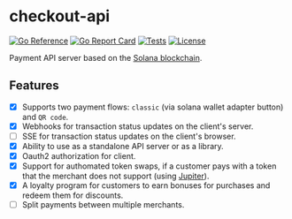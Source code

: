 # checkout-api

[![Go Reference](https://pkg.go.dev/badge/github.com/easypmnt/checkout-api.svg)](https://pkg.go.dev/github.com/easypmnt/checkout-api)
[![Go Report Card](https://goreportcard.com/badge/github.com/easypmnt/checkout-api)](https://goreportcard.com/report/github.com/easypmnt/checkout-api)
[![Tests](https://github.com/easypmnt/checkout-api/actions/workflows/tests.yml/badge.svg)](https://github.com/easypmnt/checkout-api/actions/workflows/tests.yml)
[![License](https://img.shields.io/github/license/easypmnt/checkout-api)](https://github.com/easypmnt/checkout-api/blob/main/LICENSE)

Payment API server based on the [Solana blockchain](https://solana.com).

## Features

- [x] Supports two payment flows: `classic` (via solana wallet adapter button) and `QR code`.
- [x] Webhooks for transaction status updates on the client's server.
- [ ] SSE for transaction status updates on the client's browser.
- [x] Ability to use as a standalone API server or as a library.
- [x] Oauth2 authorization for client.
- [x] Support for authomated token swaps, if a customer pays with a token that the merchant does not support (using [Jupiter](https://jup.ag)).
- [x] A loyalty program for customers to earn bonuses for purchases and redeem them for discounts.
- [ ] Split payments between multiple merchants.
